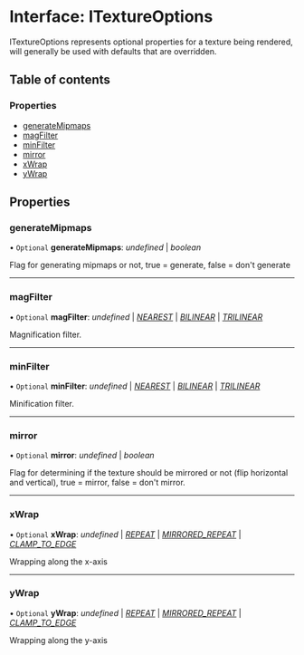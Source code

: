 # Interface: ITextureOptions

ITextureOptions represents optional properties for a texture being rendered,
will generally be used with defaults that are overridden.

## Table of contents

### Properties

- [generateMipmaps](itextureoptions.md#generatemipmaps)
- [magFilter](itextureoptions.md#magfilter)
- [minFilter](itextureoptions.md#minfilter)
- [mirror](itextureoptions.md#mirror)
- [xWrap](itextureoptions.md#xwrap)
- [yWrap](itextureoptions.md#ywrap)

## Properties

### generateMipmaps

• `Optional` **generateMipmaps**: *undefined* \| *boolean*

Flag for generating mipmaps or not, true = generate, false = don't generate

___

### magFilter

• `Optional` **magFilter**: *undefined* \| [*NEAREST*](../enums/texturefiltering.md#nearest) \| [*BILINEAR*](../enums/texturefiltering.md#bilinear) \| [*TRILINEAR*](../enums/texturefiltering.md#trilinear)

Magnification filter.

___

### minFilter

• `Optional` **minFilter**: *undefined* \| [*NEAREST*](../enums/texturefiltering.md#nearest) \| [*BILINEAR*](../enums/texturefiltering.md#bilinear) \| [*TRILINEAR*](../enums/texturefiltering.md#trilinear)

Minification filter.

___

### mirror

• `Optional` **mirror**: *undefined* \| *boolean*

Flag for determining if the texture should be mirrored or not (flip
horizontal and vertical), true = mirror, false = don't mirror.

___

### xWrap

• `Optional` **xWrap**: *undefined* \| [*REPEAT*](../enums/texturewrapping.md#repeat) \| [*MIRRORED\_REPEAT*](../enums/texturewrapping.md#mirrored_repeat) \| [*CLAMP\_TO\_EDGE*](../enums/texturewrapping.md#clamp_to_edge)

Wrapping along the x-axis

___

### yWrap

• `Optional` **yWrap**: *undefined* \| [*REPEAT*](../enums/texturewrapping.md#repeat) \| [*MIRRORED\_REPEAT*](../enums/texturewrapping.md#mirrored_repeat) \| [*CLAMP\_TO\_EDGE*](../enums/texturewrapping.md#clamp_to_edge)

Wrapping along the y-axis
